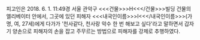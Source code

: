 피고인은 2018. 6. 1. 11:49경 서울 관악구 <<<건물>>>H<<</건물>>>빌딩 건물의 엘리베이터 안에서, 그곳에 있던 피해자 <<<내국인이름>>>I<<</내국인이름>>>(가명, 여, 27세)에게 다가가 '천사같다, 천사랑 악수 한 번 해보고 싶다'라고 말하면서 갑자기 양손으로 피해자의 손을 잡고 주무르는 방법으로 피해자를 강제로 추행하였다.
